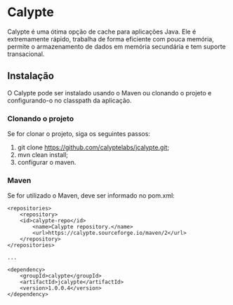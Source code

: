 # Calypte

Calypte é uma ótima opção de cache para aplicações Java. Ele é extremamente rápido, trabalha de forma eficiente com pouca memória, permite o armazenamento de dados em memória secundária e tem suporte transacional.

## Instalação

O Calypte pode ser instalado usando o Maven ou clonando o projeto e configurando-o no classpath da aplicação.

### Clonando o projeto

Se for clonar o projeto, siga os seguintes passos:

1. git clone https://github.com/calyptelabs/jcalypte.git;
2. mvn clean install;
3. configurar o maven.

### Maven

Se for utilizado o Maven, deve ser informado no pom.xml:

```
<repositories>
	<repository>
	<id>calypte-repo</id>
		<name>Calypte repository.</name>
		<url>https://calypte.sourceforge.io/maven/2</url>
	</repository>
</repositories>

...

<dependency>
    <groupId>calypte</groupId>
    <artifactId>jcalypte</artifactId>
    <version>1.0.0.4</version>
</dependency>
```
